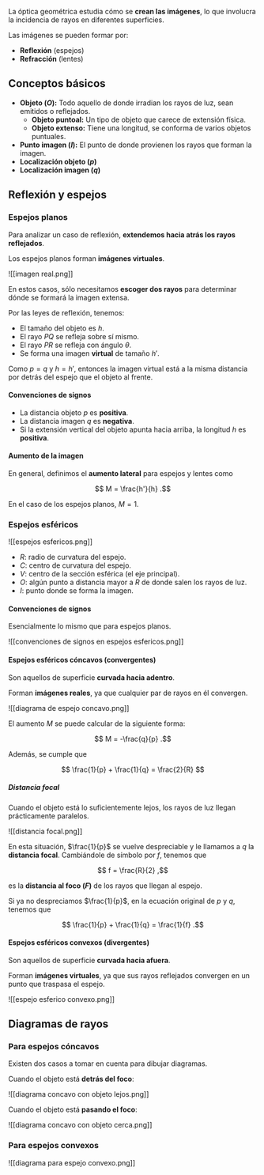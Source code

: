 La óptica geométrica estudia cómo se **crean las imágenes**, lo que involucra la incidencia de rayos en diferentes superficies.

Las imágenes se pueden formar por:

- **Reflexión** (espejos)
- **Refracción** (lentes)

## Conceptos básicos

- **Objeto ($O$):** Todo aquello de donde irradian los rayos de luz, sean emitidos o reflejados.
	- **Objeto puntoal:** Un tipo de objeto que carece de extensión física.
	- **Objeto extenso:** Tiene una longitud, se conforma de varios objetos puntuales.
- **Punto imagen ($I$):** El punto de donde provienen los rayos que forman la imagen.
- **Localización objeto ($p$)**
- **Localización imagen ($q$)**

## Reflexión y espejos

### Espejos planos

Para analizar un caso de reflexión, **extendemos hacia atrás los rayos reflejados**.

Los espejos planos forman **imágenes virtuales**.

![[imagen real.png]]

En estos casos, sólo necesitamos **escoger dos rayos** para determinar dónde se formará la imagen extensa.

Por las leyes de reflexión, tenemos:

- El tamaño del objeto es $h$.
- El rayo $PQ$ se refleja sobre sí mismo.
- El rayo $PR$ se refleja con ángulo $\theta$.
- Se forma una imagen **virtual** de tamaño $h'$.

Como $p = q$ y $h = h'$, entonces la imagen virtual está a la misma distancia por detrás del espejo que el objeto al frente.

#### Convenciones de signos

- La distancia objeto $p$ es **positiva**.
- La distancia imagen $q$ es **negativa**.
- Si la extensión vertical del objeto apunta hacia arriba, la longitud $h$ es **positiva**.

#### Aumento de la imagen

En general, definimos el **aumento lateral** para espejos y lentes como

$$
M = \frac{h'}{h}
.$$

En el caso de los espejos planos, $M = 1$.

### Espejos esféricos

![[espejos esfericos.png]]

- $R$: radio de curvatura del espejo.
- $C$: centro de curvatura del espejo.
- $V$: centro de la sección esférica (el eje principal).
- $O$: algún punto a distancia mayor a $R$ de donde salen los rayos de luz.
- $I$: punto donde se forma la imagen.

#### Convenciones de signos

Esencialmente lo mismo que para espejos planos.

![[convenciones de signos en espejos esfericos.png]]

#### Espejos esféricos cóncavos (convergentes)

Son aquellos de superficie **curvada hacia adentro**.

Forman **imágenes reales**, ya que cualquier par de rayos en él convergen.

![[diagrama de espejo concavo.png]]

El aumento $M$ se puede calcular de la siguiente forma:

$$
M = -\frac{q}{p}
.$$

Además, se cumple que

$$
\frac{1}{p} + \frac{1}{q} = \frac{2}{R}
$$

##### Distancia focal

Cuando el objeto está lo suficientemente lejos, los rayos de luz llegan prácticamente paralelos.

![[distancia focal.png]]

En esta situación, $\frac{1}{p}$ se vuelve despreciable y le llamamos a $q$ la **distancia focal**. Cambiándole de símbolo por $f$, tenemos que

$$
f = \frac{R}{2}
,$$

es la **distancia al foco ($F)$** de los rayos que llegan al espejo.

Si ya no despreciamos $\frac{1}{p}$, en la ecuación original de $p$ y $q$, tenemos que

$$
\frac{1}{p} + \frac{1}{q} = \frac{1}{f}
.$$

#### Espejos esféricos convexos (divergentes)

Son aquellos de superficie **curvada hacia afuera**.

Forman **imágenes virtuales**, ya que sus rayos reflejados convergen en un punto que traspasa el espejo.

![[espejo esferico convexo.png]]

## Diagramas de rayos

### Para espejos cóncavos

Existen dos casos a tomar en cuenta para dibujar diagramas.

Cuando el objeto está **detrás del foco**:

![[diagrama concavo con objeto lejos.png]]

Cuando el objeto está **pasando el foco**:

![[diagrama concavo con objeto cerca.png]]
### Para espejos convexos

![[diagrama para espejo convexo.png]]